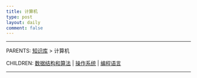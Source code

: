 ```yaml
---
title: 计算机
type: post
layout: daily
comment: false
---
```


---

PARENTS: [知识库](/gknows/wiki) > 计算机

CHILDREN: [数据结构和算法](/gknows/数据结构和算法) | [操作系统](/gknows/操作系统) | [编程语言](/gknows/编程语言)

---

